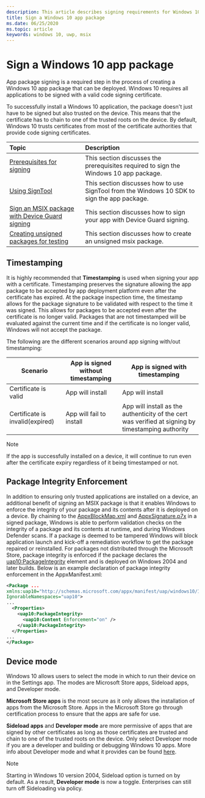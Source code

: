 ```yaml
---
description: This article describes signing requirements for Windows 10 apps. Signing is a required step in the process of creating an app package that can be deployed.
title: Sign a Windows 10 app package 
ms.date: 06/25/2020
ms.topic: article
keywords: windows 10, uwp, msix
---
```


# Sign a Windows 10 app package

App package signing is a required step in the process of creating a Windows 10 app package that can be deployed. Windows 10 requires all applications to be signed with a valid code signing certificate.

To successfully install a Windows 10 application, the package doesn't just have to be signed but also trusted on the device. This means that the certificate has to chain to one of the trusted roots on the device. By default, Windows 10 trusts certificates from most of the certificate authorities that provide code signing certificates.

|Topic| Description |
|:---|:---|
|[Prerequisites for signing](sign-app-package-using-signtool.md#prerequisites)| This section discusses the prerequisites required to sign the Windows 10 app package. | 
|[Using SignTool](sign-app-package-using-signtool.md#using-signtool)| This section discusses how to use SignTool from the Windows 10 SDK to sign the app package.|
|[Sign an MSIX package with Device Guard signing](./signing-package-device-guard-signing.md)| This section discusses how to sign your app with Device Guard signing.|
|[Creating unsigned packages for testing](./unsigned-package.md)| This section discusses how to create an unsigned msix package.|

## Timestamping

It is highly recommended that **Timestamping** is used when signing your app with a certificate. Timestamping preserves the signature allowing the app package to be accepted by app deployment platform even after the certificate has expired. At the package inspection time, the timestamp allows for the package signature to be validated with respect to the time it was signed. This allows for packages to be accepted even after the certificate is no longer valid. Packages that are not timestamped will be evaluated against the current time and if the certificate is no longer valid, Windows will not accept the package. 

The following are the different scenarios around app signing with/out timestamping:

|Scenario|App is signed without timestamping | App is signed with timestamping |
|---|---------------------------------- | ------------------------------- |
| Certificate is valid |App will install | App will install |
| Certificate is invalid(expired) | App will fail to install | App will install as the authenticity of the cert was verified at signing by timestamping authority |

 > [!NOTE]
 > If the app is successfully installed on a device, it will continue to run even after the certificate expiry regardless of it being timestamped or not. 
 
 ## Package Integrity Enforcement
 
In addition to ensuring only trusted applications are installed on a device, an additional benefit of signing an MSIX package is that it enables Windows to enforce the integrity of your package and its contents after it is deployed on a device. By chaining to the [AppxBlockMap.xml](../overview.md#appxblockmapxml) and [AppxSignature.p7x](../overview.md#appxsignaturep7x) in a signed package, Windows is able to perform validation checks on the integrity of a package and its contents at runtime, and during Windows Defender scans. If a package is deemed to be tampered Windows will block application launch and kick-off a remediation workflow to get the package repaired or reinstalled. For packages not distributed through the Microsoft Store, package integrity is enforced if the package declares the [uap10:PackageIntegrity](/uwp/schemas/appxpackage/uapmanifestschema/element-uap10-packageintegrity) element and is deployed on Windows 2004 and later builds. Below is an example declaration of package integrity enforcement in the AppxManifest.xml:

```xml
<Package ...
xmlns:uap10="http://schemas.microsoft.com/appx/manifest/uap/windows10/10"  
IgnorableNamespaces="uap10">
...
  <Properties>
    <uap10:PackageIntegrity>
      <uap10:Content Enforcement="on" />
    </uap10:PackageIntegrity>
  </Properties>
...
</Package>
```

## Device mode

Windows 10 allows users to select the mode in which to run their device on in the Settings app. The modes are Microsoft Store apps, Sideload apps, and Developer mode. 

**Microsoft Store apps** is the most secure as it only allows the installation of apps from the Microsoft Store. Apps in the Microsoft Store go through certification process to ensure that the apps are safe for use. 

**Sideload apps**  and **Developer mode** are more permissive of apps that are signed by other certificates as long as those certificates are trusted and chain to one of the trusted roots on the device. Only select Developer mode if you are a developer and building or debugging Windows 10 apps. More info about Developer mode and what it provides can be found [here](/windows/uwp/get-started/enable-your-device-for-development). 

> [!NOTE]
> Starting in Windows 10 version 2004, Sideload option is turned on by default. As a result, **Developer mode** is now a toggle. Enterprises can still turn off Sideloading via policy.
